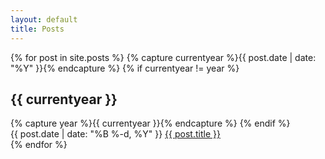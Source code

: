 ```yaml
---
layout: default
title: Posts
---
```


<div class="archive">
  {% for post in site.posts %}
    {% capture currentyear %}{{ post.date | date: "%Y" }}{% endcapture %}
    {% if currentyear != year %}
      <h2 class="archive-year">{{ currentyear }}</h2>
      {% capture year %}{{ currentyear }}{% endcapture %}
    {% endif %}
    <div class="archive-item">
      <span class="post-date archive-date">{{ post.date | date: "%B %-d, %Y" }}</span>
      <a class="archive-title" href="{{ post.url }}">{{ post.title }}</a>
    </div>
  {% endfor %}
</div>
